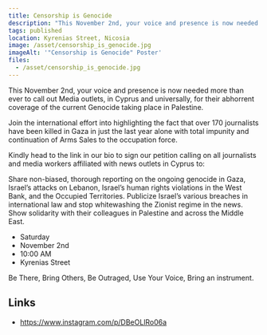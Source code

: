 ```yaml
---
title: Censorship is Genocide
description: "This November 2nd, your voice and presence is now needed more than ever to call out Media outlets, in Cyprus and universally, for their abhorrent coverage of the current Genocide taking place in Palestine."
tags: published
location: Kyrenias Street, Nicosia
image: /asset/censorship_is_genocide.jpg
imageAlt: '"Censorship is Genocide" Poster'
files:
  - /asset/censorship_is_genocide.jpg
---
```


This November 2nd, your voice and presence is now needed more than ever to call out Media outlets, in Cyprus and universally, for their abhorrent coverage of the current Genocide taking place in Palestine.

Join the international effort into highlighting the fact that over 170 journalists have been killed in Gaza in just the last year alone with total impunity and continuation of Arms Sales to the occupation force.

Kindly head to the link in our bio to sign our petition calling on all journalists and media workers affiliated with news outlets in Cyprus to:

Share non-biased, thorough reporting on the ongoing genocide in Gaza, Israel’s attacks on Lebanon, Israel’s human rights violations in the West Bank, and the Occupied Territories.
Publicize Israel’s various breaches in international law and stop whitewashing the Zionist regime in the news.
Show solidarity with their colleagues in Palestine and across the Middle East.

- Saturday
- November 2nd
- 10:00 AM
- Kyrenias Street

Be There, Bring Others, Be Outraged, Use Your Voice, Bring an instrument.

## Links

- https://www.instagram.com/p/DBeOLlRo06a
